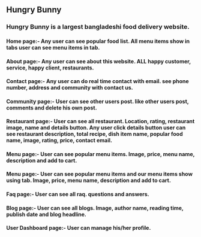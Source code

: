 ## Hungry Bunny
### Hungry Bunny is a largest bangladeshi food delivery website.
#### Home page:- Any user can see popular food list. All menu items show in tabs user can see menu items in tab. 
#### About page:- Any user can see about this website. ALL happy customer, service, happy client, restaurants. 
#### Contact page:- Any user can do real time contact with email. see phone number, address and community with contact us.
#### Community page:- User can see other users post. like other users post, comments and delete his own post.
#### Restaurant page:- User can see all restaurant. Location, rating, restaurant image, name and details button. Any user click details button user can see restaurant description, total recipe, dish item name, popular food name, image, rating, price, contact email.
#### Menu page:- User can see popular menu items. Image, price, menu name, description and add to cart.
#### Menu page:- User can see popular menu items and our menu items show using tab. Image, price, menu name, description and add to cart.
#### Faq page:- User can see all raq. questions and answers.
#### Blog page:- User can see all blogs. Image, author name, reading time, publish date and blog headline.
#### User Dashboard page:- User can manage his/her profile.  